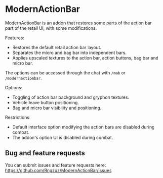 # ModernActionBar
ModernActionBar is an addon that restores some parts of the action bar part of the retail UI, with some modifications.

Features:
 - Restores the default retail action bar layout.
 - Separates the micro and bag bar into independent bars.
 - Applies upscaled textures to the action bar, action buttons, bag bar and micro bar.

The options can be accessed through the chat with `/mab` or `/modernactionbar`.

Options:
 - Toggling of action bar background and gryphon textures.
 - Vehicle leave button positioning.
 - Bag and micro bar visibility and positioning.

Restrictions:
 - Default interface option modifying the action bars are disabled during combat.
 - The addon's option UI is disabled during combat.

## Bug and feature requests
You can submit issues and feature requests here: https://github.com/Rngzuz/ModernActionBar/issues
